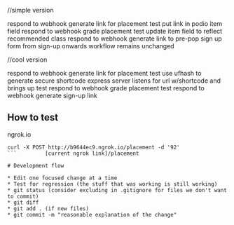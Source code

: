 //simple version

respond to webhook generate link for placement test
put link in podio item field
respond to webhook grade placement test
update item field to reflect recommended class
respond to webhook generate link to pre-pop sign up form
from sign-up onwards workflow remains unchanged


//cool version

respond to webhook generate link for placement test
use ufhash to generate secure shortcode
express server listens for url w/shortcode and brings up test
respond to webhook grade placement test
respond to webhook generate sign-up link

## How to test

ngrok.io

```
curl -X POST http://b9644ec9.ngrok.io/placement -d '92'
```         [current ngrok link]/placement

# Development flow

* Edit one focused change at a time
* Test for regression (the stuff that was working is still working)
* git status (consider excluding in .gitignore for files we don't want to commit)
* git diff
* git add . (if new files)
* git commit -m "reasonable explanation of the change"

